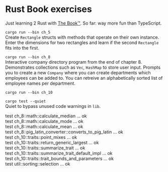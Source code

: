 # Rust Book exercises
Just learning 2 Rust with [The Book™](https://doc.rust-lang.org/stable/book/). So far: way more fun than TypeScript. 

`cargo run --bin ch_5`  
Create `Rectangle` structs with methods that operate on their own instance. Enter the dimensions for two rectangles and learn if the second `Rectangle` fits into the first.

`cargo run --bin ch_8`  
Interactive company directory program from the end of chapter 8. Demonstrates collections such as `Vec`, `HashMap` to store user input. Prompts you to create a new `Company` where you can create departments 
which employees can be added to. You can retreive an alphabetically sorted list of employee names per department.

`cargo run --bin ch_10`  

`cargo test --quiet`  
Quiet to bypass unused code warnings in `lib`.

test ch_8::math::calculate_median ... ok  
test ch_8::math::calculate_mode ... ok  
test ch_8::math::calculate_mean ... ok  
test ch_8::pig_latin_converter::converts_to_pig_latin ... ok  
test ch_10::traits::point_mixes ... ok  
test ch_10::traits::return_generic_largest ... ok  
test ch_10::traits::summarize_trait ... ok  
test ch_10::traits::summarize_trait_default_impl ... ok  
test ch_10::traits::trait_bounds_and_parameters ... ok  
test util::sorting::selection ... ok  

